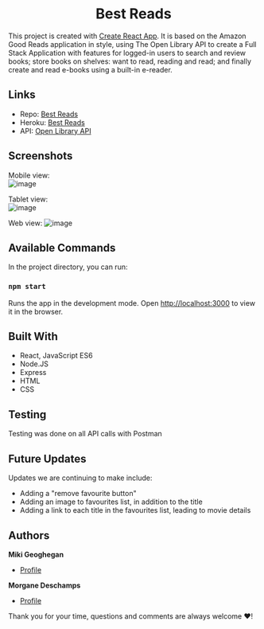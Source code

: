 <h1 align="center">Best Reads</h1>

This project is created with [Create React App](https://github.com/facebook/create-react-app). It is based on the Amazon Good Reads application in style, using The Open Library API to create a Full Stack Application with features for logged-in users to search and review books; store books on shelves: want to read, reading and read; and finally create and read e-books using a built-in e-reader.

## Links

- Repo: [Best Reads](https://github.com/Miki-Geoghegan/BestReads)
- Heroku: [Best Reads](https://mm-best-reads.herokuapp.com/)
- API: [Open Library API](https://openlibrary.org/developers/api)


## Screenshots

Mobile view:
<br>
![image](https://user-images.githubusercontent.com/83708369/137088524-5ffd656f-97eb-4bbc-b12e-1eea0c3dd2af.png)

Tablet view:
<br>
![image](https://user-images.githubusercontent.com/83708369/137088616-7a10a4df-469d-40ae-895b-2ad473a62045.png)

Web view:
![image](https://user-images.githubusercontent.com/83708369/137088860-3f68024c-0604-44c6-bcd0-c77014fcdb1d.png)


## Available Commands

In the project directory, you can run:

### `npm start`

Runs the app in the development mode. Open [http://localhost:3000](http://localhost:3000) to view it in the browser.


## Built With

- React, JavaScript ES6
- Node.JS
- Express
- HTML
- CSS

## Testing

Testing was done on all API calls with Postman


## Future Updates

<p>Updates we are continuing to make include:</p>
<ul>
<li>Adding a "remove favourite button"</li>
<li>Adding an image to favourites list, in addition to the title</li>
<li>Adding a link to each title in the favourites list, leading to movie details</li>
</ul>

## Authors

**Miki Geoghegan**

- [Profile](https://github.com/Miki-Geoghegan)

**Morgane Deschamps**

- [Profile](https://github.com/MorganeDeschamps)

Thank you for your time, questions and comments are always welcome :heart:!
